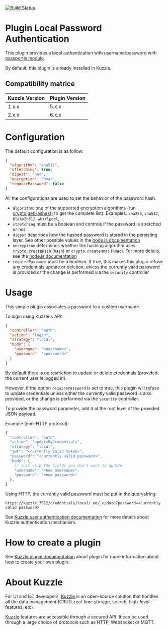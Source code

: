 [![Build Status](https://travis-ci.org/kuzzleio/kuzzle-plugin-auth-passport-local.svg?branch=master)](https://travis-ci.org/kuzzleio/kuzzle-plugin-auth-passport-local)

# Plugin Local Password Authentication

This plugin provides a local authentication with username/password with [passportjs module](http://passportjs.org/docs/username-password).

By default, this plugin is already installed in Kuzzle.

## Compatibility matrice

| Kuzzle Version | Plugin Version |
| -------------- | -------------- |
| 1.x.x          | 5.x.x          | 
| 2.x.x          | 6.x.x          | 

# Configuration

The default configuration is as follow:

```json
{
  "algorithm": "sha512",
  "stretching": true,
  "digest": "hex",
  "encryption": "hmac",
  "requirePassword": false
}
```

All the configurations are used to set the behavior of the password hash.

* `algorithm`: one of the supported encryption algorithms (run [crypto.getHashes()](https://nodejs.org/dist/latest-v10.x/docs/api/crypto.html#crypto_crypto_gethashes) to get the complete list). Examples: `sha256`, `sha512`, `blake2b512`, `whirlpool`, ...
* `stretching` must be a boolean and controls if the password is stretched or not.
* `digest` describes how the hashed password is stored in the persisting layer. See other possible values in the [node.js documentation](https://nodejs.org/api/buffer.html#buffer_buf_tostring_encoding_start_end)
* `encryption` determines whether the hashing algorithm uses `crypto.createHash` (`hash`) or `crypto.createHmac` (`hmac`). For more details, see the [node.js documentation](https://nodejs.org/api/crypto.html)
* `requirePassword` must be a boolean. If true, this makes this plugin refuse any credentials update or deletion, unless the currently valid password is provided or the change is performed via the `security` controller

# Usage

This simple plugin associates a password to a custom username.

To login using Kuzzle's API:

```json
{
  "controller": "auth",
  "action": "login",
  "strategy": "local",
  "body": {
    "username": "<username>",
    "password": "<password>"
  }
}
```

By default there is no restriction to update or delete credentials (provided the current user is logged in).

However, if the option `requirePassword` is set to true, this plugin will refuse to update credentials unless either the currently valid password is also provided, or the change is performed via the `security` controller.

To provide the password parameter, add it at the root level of the provided JSON payload.

Example (non-HTTP protocol):

```js
{
  "controller": "auth",
  "action": "updateMyCredentials",
  "strategy": "local",
  "jwt": "<currently valid token>",
  "password": "<currently valid password>",
  "body": {
    // just skip the fields you don't want to update
    "username": "<new username>",
    "password": "<new password>"
  },
}
```

Using HTTP, the currently valid password must be put in the querystring:

```
https://kuzzle:7512/credentials/local/_me/_update?password=<currently valid password>
```

See [Kuzzle user authentication documentation](https://docs.kuzzle.io/core/2/guides/essentials/user-authentication/) for more details about Kuzzle authentication mechanism.

# How to create a plugin

See [Kuzzle plugin documentation](https://docs.kuzzle.io/core/2/plugins/) about plugin for more information about how to create your own plugin.

# About Kuzzle

For UI and IoT developers, [Kuzzle](https://github.com/kuzzleio/kuzzle) is an open-source solution that handles all the data management
(CRUD, real-time storage, search, high-level features, etc).

[Kuzzle](https://github.com/kuzzleio/kuzzle) features are accessible through a secured API. It can be used through a large choice of protocols such as HTTP, Websocket or MQTT.
